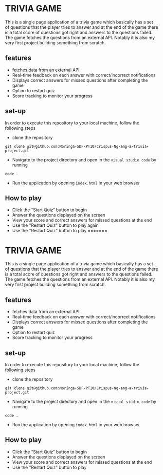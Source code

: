 # TRIVIA GAME

This is a single page application of a trivia game which basically has a set of questions that the player tries to answer and at the end of the game there is a total score of questions got right and answers to the questions failed. The game fetches the questions from an external API. Notably it is also my very first project building something from scratch.

## features
- fetches data from an external API
- Real-time feedback on each answer with correct/incorrect notifications
- Displays correct answers for missed questions after completing the game
- Option to restart quiz 
- Score tracking to monitor your progress

## set-up
In order to execute this repository to your local machine, follow the following steps

- clone the repository 
```shell
git clone git@github.com:Moringa-SDF-PT10/Crispus-Ng-ang-a-trivia-project.git
```
- Navigate to the project directory and open in the `visual studio code` by running 
```shell
code .
```
- Run the application by opening `index.html` in your web browser

## How to play

- Click the "Start Quiz" button to begin
- Answer the questions displayed on the screen
- View your score and correct answers for missed questions at the end 
- Use the "Restart Quiz" button to play again
- Use the "Restart Quiz" button to play
=======
# TRIVIA GAME

This is a single page application of a trivia game which basically has a set of questions that the player tries to answer and at the end of the game there is a total score of questions got right and answers to the questions failed. The game fetches the questions from an external API. Notably it is also my very first project building something from scratch.

## features
- fetches data from an external API
- Real-time feedback on each answer with correct/incorrect notifications
- Displays correct answers for missed questions after completing the game
- Option to restart quiz 
- Score tracking to monitor your progress

## set-up
In order to execute this repository to your local machine, follow the following steps

- clone the repository 
```shell
git clone git@github.com:Moringa-SDF-PT10/Crispus-Ng-ang-a-trivia-project.git
```
- Navigate to the project directory and open in the `visual studio code` by running 
```shell
code .
```
- Run the application by opening `index.html` in your web browser

## How to play

- Click the "Start Quiz" button to begin
- Answer the questions displayed on the screen
- View your score and correct answers for missed questions at the end 
- Use the "Restart Quiz" button to play

